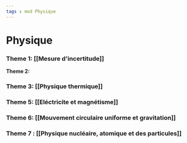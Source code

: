 ```yaml
---
tags : mod Physique
---
```

# Physique

### **Theme 1:** [[Mesure d'incertitude]]
**Theme 2:** 
### **Theme 3:** [[Physique thermique]] 
### **Theme 5:** [[Eléctricite et magnétisme]]  
### **Theme 6:** [[Mouvement circulaire uniforme et gravitation]]  
### **Theme 7** : [[Physique nucléaire, atomique et des particules]] 

